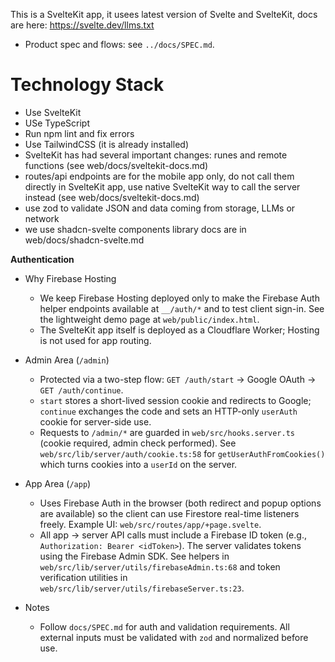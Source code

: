 This is a SvelteKit app, it usees latest version of Svelte and SvelteKit, docs are here: https://svelte.dev/llms.txt

- Product spec and flows: see `../docs/SPEC.md`.

# Technology Stack

- Use SvelteKit
- USe TypeScript
- Run npm lint and fix errors
- Use TailwindCSS (it is already installed)
- SvelteKit has had several important changes: runes and remote functions (see web/docs/sveltekit-docs.md)
- routes/api endpoints are for the mobile app only, do not call them directly in SvelteKit app, use native SvelteKit way to call the server instead (see web/docs/sveltekit-docs.md)
- use zod to validate JSON and data coming from storage, LLMs or network
- we use shadcn-svelte components library docs are in web/docs/shadcn-svelte.md

**Authentication**

- Why Firebase Hosting
  - We keep Firebase Hosting deployed only to make the Firebase Auth helper endpoints available at `__/auth/*` and to test client sign-in. See the lightweight demo page at `web/public/index.html`.
  - The SvelteKit app itself is deployed as a Cloudflare Worker; Hosting is not used for app routing.

- Admin Area (`/admin`)
  - Protected via a two-step flow: `GET /auth/start` → Google OAuth → `GET /auth/continue`.
  - `start` stores a short-lived session cookie and redirects to Google; `continue` exchanges the code and sets an HTTP-only `userAuth` cookie for server-side use.
  - Requests to `/admin/*` are guarded in `web/src/hooks.server.ts` (cookie required, admin check performed). See `web/src/lib/server/auth/cookie.ts:58` for `getUserAuthFromCookies()` which turns cookies into a `userId` on the server.

- App Area (`/app`)
  - Uses Firebase Auth in the browser (both redirect and popup options are available) so the client can use Firestore real-time listeners freely. Example UI: `web/src/routes/app/+page.svelte`.
  - All app → server API calls must include a Firebase ID token (e.g., `Authorization: Bearer <idToken>`). The server validates tokens using the Firebase Admin SDK. See helpers in `web/src/lib/server/utils/firebaseAdmin.ts:68` and token verification utilities in `web/src/lib/server/utils/firebaseServer.ts:23`.

- Notes
  - Follow `docs/SPEC.md` for auth and validation requirements. All external inputs must be validated with `zod` and normalized before use.
